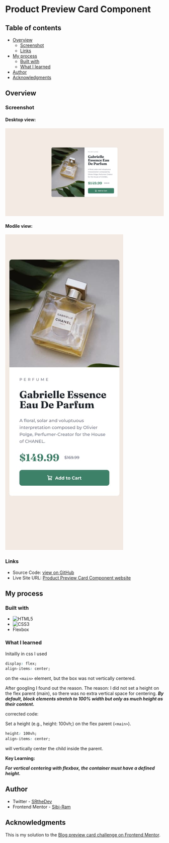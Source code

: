  # Product Preview Card Component

## Table of contents

- [Overview](#overview)
  - [Screenshot](#screenshot)
  - [Links](#links)
- [My process](#my-process)
  - [Built with](#built-with)
  - [What I learned](#what-i-learned)
- [Author](#author)
- [Acknowledgments](#acknowledgments)

## Overview

### Screenshot

#### Desktop view:
![Desktop view](./screenshots/desktop-view.jpg)

#### Modile view:
![Mobile view](./screenshots/mobile-view.jpg)

### Links

- Source Code: [view on GitHub](https://github.com/Sibi-Ram/product-preview-card-component)
- Live Site URL: [Product Preview Card Component website](https://sibi-ram.github.io/product-preview-card-component/)

## My process

### Built with


- ![HTML5](https://img.shields.io/badge/html5-%23E34F26.svg?style=for-the-badge&logo=html5&logoColor=white)
- ![CSS3](https://img.shields.io/badge/css3-%231572B6.svg?style=for-the-badge&logo=css3&logoColor=white)
- Flexbox

### What I learned

Initailly in css I used
```css
display: flex;
align-items: center;
```
on the ```<main>``` element, but the box was not vertically centered.

After googling I found out the reason.
The reason: I did not set a height on the flex parent (main), so there was no extra vertical space for centering. ___By default, block elements stretch to 100% width but only as much height as their content.___

corrected code:

Set a height (e.g., height: 100vh;) on the flex parent (```<main>```).

```css
height: 100vh;
align-items: center;
```
will vertically center the child inside the parent.

**Key Learning:**

___For vertical centering with flexbox, the container must have a defined height.___


## Author

- Twitter - [SRtheDev](https://www.twitter.com/SRtheDev)
- Frontend Mentor - [Sibi-Ram](https://www.frontendmentor.io/profile/Sibi-Ram)



## Acknowledgments

This is my solution to the [Blog preview card challenge on Frontend Mentor](https://www.frontendmentor.io/challenges/blog-preview-card-ckPaj01IcS).


